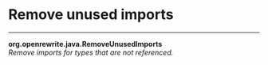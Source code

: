 # Remove unused imports

---
**org.openrewrite.java.RemoveUnusedImports**  
*Remove imports for types that are not referenced.*
